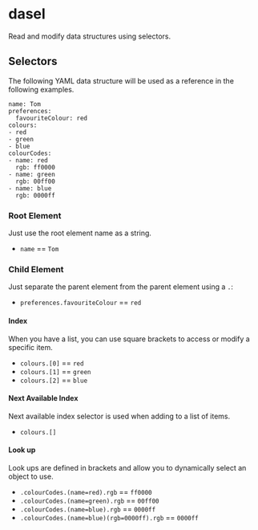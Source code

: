 # dasel

Read and modify data structures using selectors.

## Selectors
The following YAML data structure will be used as a reference in the following examples.
```
name: Tom
preferences:
  favouriteColour: red
colours:
- red
- green
- blue
colourCodes:
- name: red
  rgb: ff0000
- name: green
  rgb: 00ff00
- name: blue
  rgb: 0000ff
```

### Root Element
Just use the root element name as a string.
- `name` == `Tom`

### Child Element
Just separate the parent element from the parent element using a `.`:
- `preferences.favouriteColour` == `red`

#### Index
When you have a list, you can use square brackets to access or modify a specific item.
- `colours.[0]` == `red`
- `colours.[1]` == `green`
- `colours.[2]` == `blue`

#### Next Available Index
Next available index selector is used when adding to a list of items.
- `colours.[]`

#### Look up
Look ups are defined in brackets and allow you to dynamically select an object to use.
- `.colourCodes.(name=red).rgb` == `ff0000`
- `.colourCodes.(name=green).rgb` == `00ff00`
- `.colourCodes.(name=blue).rgb` == `0000ff`
- `.colourCodes.(name=blue)(rgb=0000ff).rgb` == `0000ff`
